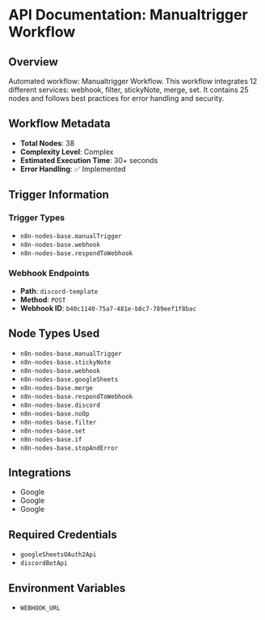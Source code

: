# API Documentation: Manualtrigger Workflow

## Overview
Automated workflow: Manualtrigger Workflow. This workflow integrates 12 different services: webhook, filter, stickyNote, merge, set. It contains 25 nodes and follows best practices for error handling and security.

## Workflow Metadata
- **Total Nodes**: 38
- **Complexity Level**: Complex
- **Estimated Execution Time**: 30+ seconds
- **Error Handling**: ✅ Implemented

## Trigger Information
### Trigger Types
- `n8n-nodes-base.manualTrigger`
- `n8n-nodes-base.webhook`
- `n8n-nodes-base.respondToWebhook`

### Webhook Endpoints
- **Path**: `discord-template`
- **Method**: `POST`
- **Webhook ID**: `b40c1140-75a7-481e-b8c7-789eef1f8bac`


## Node Types Used
- `n8n-nodes-base.manualTrigger`
- `n8n-nodes-base.stickyNote`
- `n8n-nodes-base.webhook`
- `n8n-nodes-base.googleSheets`
- `n8n-nodes-base.merge`
- `n8n-nodes-base.respondToWebhook`
- `n8n-nodes-base.discord`
- `n8n-nodes-base.noOp`
- `n8n-nodes-base.filter`
- `n8n-nodes-base.set`
- `n8n-nodes-base.if`
- `n8n-nodes-base.stopAndError`

## Integrations
- Google
- Google
- Google

## Required Credentials
- `googleSheetsOAuth2Api`
- `discordBotApi`

## Environment Variables
- `WEBHOOK_URL`
